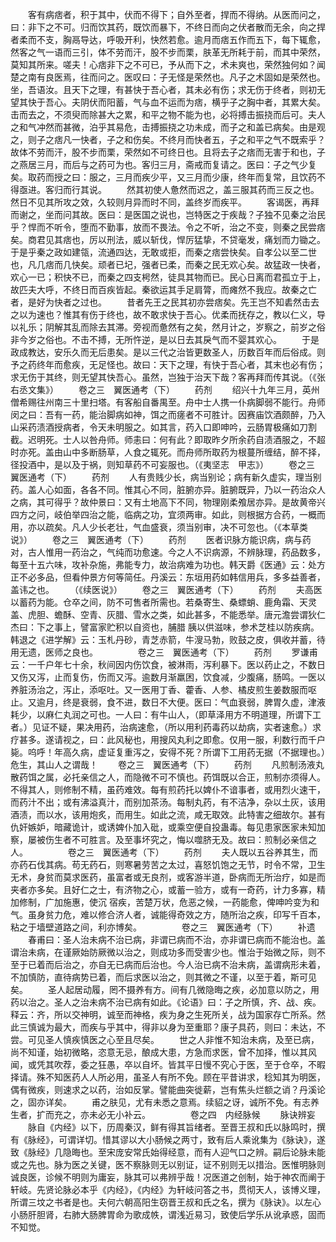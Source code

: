 <!-- { "loadSidebar": true } -->
　　客有病痞者，积于其中，伏而不得下；自外至者，捍而不得纳。从医而问之，曰：非下之不可。归而饮其药，既饮而暴下，不终日而向之伏者散而无余，向之捍者柔而不支，胸鬲导达，呼吸开利，快然若愈。逾月而痞五作而五下，每下辄愈，然客之气一语而三引，体不劳而汗，股不步而栗，肤革无所耗于前，而其中荣然，莫知其所来。嗟夫！心痞非下之不可已，予从而下之，术未爽也，荣然独何如？闻楚之南有良医焉，往而问之。医叹曰：子无怪是荣然也。凡子之术固如是荣然也。坐，吾语汝。且天下之理，有甚快于吾心者，其未必有伤；求无伤于终者，则初无望其快于吾心。夫阴伏而阳蓄，气与血不运而为痞，横乎子之胸中者，其累大矣。击而去之，不须臾而除甚大之累，和平之物不能为也，必将搏击振挠而后可。夫人之和气冲然而甚微，泊乎其易危，击搏振挠之功未成，而子之和盖已病矣。由是观之，则子之痞凡一快者，子之和伤矣。不终月而快者五，子之和平之气不既索乎？故体不劳而汗，股不步而栗，荣然如不可终日也。且将去子之痞而无害于和也，子之燕居三月，而后与之药可为也。客归三月，斋戒而复请之。医曰：子之气少复矣。取药而授之曰：服之，三月而疾少平，又三月而少康，终年而复常，且饮药不得亟进。客归而行其说。
　　然其初使人惫然而迟之，盖三服其药而三反之也。然日不见其所攻之效，久较则月异而时不同，盖终岁而疾平。
　　客谒医，再拜而谢之，坐而问其故。医曰：是医国之说也，岂特医之于疾哉？子独不见秦之治民乎？悍而不听令，堕而不勤事，放而不畏法。令之不听，治之不变，则秦之民尝痞矣。商君见其痞也，厉以刑法，威以斩伐，悍厉猛挚，不贷毫发，痛划而力锄之。于是乎秦之政如建瓴，流通四达，无敢或拒，而秦之痞尝快矣。自孝公以至二世也，凡几痞而几快矣。顽者已圮，强者已柔，而秦之民无欢心矣。故猛政一快者，欢心一已；积快不已，而秦之四支枵然，徒具其物而已。民心日离而君孤立于上，故匹夫大呼，不终日而百疾皆起。秦欲运其手足肩膂，而瘫然不我应。故秦之亡者，是好为快者之过也。
　　昔者先王之民其初亦尝痞矣。先王岂不知砉然击去之以为速也？惟其有伤于终也，故不敢求快于吾心。优柔而抚存之，教以仁义，导以礼乐；阴解其乱而除去其滞。旁视而惫然有之矣，然月计之，岁察之，前岁之俗非今岁之俗也。不击不搏，无所忤逆，是以日去其戾气而不婴其欢心。
　　于是政成教达，安乐久而无后患矣。是以三代之治皆更数圣人，历数百年而后俗成。则予之药终年而愈疾，无足怪也。故曰：天下之理，有快于吾心者，其末也必有伤；求无伤于其终，则无望其快吾心。虽然，岂独于治天下哉？客再拜而传其说。（《张右丞文集》）
　　卷之三　翼医通考（下）
　　药剂
　　绍兴十九年三月，英州僧希赐往州南三十里扫塔。有客船自番禺至。舟中士人携一仆病脚弱不能行。舟师闵之曰：吾有一药，能治脚病如神，饵之而瘥者不可胜计。因赛庙饮酒颇醉，乃入山采药渍酒授病者，令天未明服之。如其言，药入口即呻吟，云肠胃极痛如刀割截。迟明死。士人以咎舟师。师恚曰：何有此？即取昨夕所余药自渍酒服之，不超时亦死。盖由山中多断肠草，人食之辄死。而舟师所取药为根蔓所缠结，醉不择，径投酒中，是以及于祸，则知草药不可妄服也。（《夷坚志　甲志》）
　　卷之三　翼医通考（下）
　　药剂
　　人有贵贱少长，病当别论；病有新久虚实，理当别药。盖人心如面，各各不同。惟其心不同，脏腑亦异。脏腑既异，乃以一药治众人之病，其可得乎？故仲景曰：又有土地高下不同，物理刚柔飧居亦异。是故黄帝兴四方之问，岐伯举四治之能，临病之功，宜须两审。如此，则根据方合药，一概而用，亦以疏矣。凡人少长老壮，气血盛衰，须当别审，决不可忽也。（《本草类说》）
　　卷之三　翼医通考（下）
　　药剂
　　医者识脉方能识病，病与药对，古人惟用一药治之，气纯而功愈速。今之人不识病源，不辨脉理，药品数多，每至十五六味，攻补杂施，弗能专力，故治病难为功也。韩天爵《医通》云：处方正不必多品，但看仲景方何等简任。丹溪云：东垣用药如韩信用兵，多多益善者，盖讳之也。
　　（《续医说》）
　　卷之三　翼医通考（下）
　　药剂
　　夫高医以蓄药为能。仓卒之间，防不可售者所需也。若桑寄生、桑螵蛸、鹿角霜、天灵盖、虎胆、蟾酥、空青、灰腊、雪水之类，如此甚多，不能悉举。唐元澹尝谓狄仁杰曰：下之事上，譬富家贮积以自资也，脯腊 胰以供滋味，参术芝桂以防疾病。韩退之《进学解》云：玉札丹砂，青芝赤箭，牛溲马勃，败鼓之皮，俱收并蓄，待用无遗，医师之良也。
　　
　　卷之三　翼医通考（下）
　　药剂
　　罗谦甫云：一千户年七十余，秋间因内伤饮食，被淋雨，泻利暴下。医以药止之，不数日又伤又泻，止而复伤，伤而又泻。逾数月渐羸困，饮食减，少腹痛，肠鸣。一医以养脏汤治之，泻止，添呕吐。又一医用丁香、藿香、人参、橘皮煎生姜数服而呕止。又逾月，终是衰弱，食不进，数日不大便。医曰：气血衰弱，脾胃久虚，津液耗少，以麻仁丸润之可也。一人曰：有牛山人，（即草泽用方不明道理，所谓下工者。）见证不疑，果决用药，治病速愈，（所以用利药毒药以劫病，实者速愈。）求疗甚多。遂请视之，曰：此风秘也，用搜风丸利之即愈。仅用一服，利数行而千户毙。呜呼！年高久病，虚证复重泻之，安得不死？所谓下工用药无据（不据理也。）危生，其山人之谓哉！
　　卷之三　翼医通考（下）
　　药剂
　　凡煎制汤液丸散药饵之属，必托亲信之人，而隐微不可不慎也。药饵既以合正，煎制亦须得人。不得其人，则修制不精，虽药难效。每有煎药托以婢仆不谙事者，或用烈火速干，而药汁不出；或有沸溢真汁，而别加茶汤。每制丸药，有不洁净，杂以土灰，该用酒渍，而以水，该用炮炙，而用生。如此之流，咸无取效。此特害之细故尔。甚有仇奸嫉妒，暗藏诡计，或诱婢仆加入砒，或乘空便自投蛊毒。每见患家医家未知加察，屡被伤生者不可胜言。及至事坏究之，悔以噬脐无及。故曰：煎制必亲信之人。
　　
　　卷之三　翼医通考（下）
　　药剂
　　夫人既以五谷养其生，而亦药石伐其病。苟无药石，则寒暑劳苦之太过，喜怒饥饱之无节，时令不常，卫生无术，身贫而莫求医药，虽富者或无良剂，或客游半道，卧病而无所治疗，如是而夹者亦多矣。且好仁之士，有济物之心，或蓄一验方，或有一奇药，计力多寡，精加修制，广加施惠，使沉 宿疾，苦楚万状，危恶之候，一药能愈，俾呻吟变为和气。虽身贫力危，难以修合济人者，诚能得奇效之方，随所治之疾，印写千百本，粘之于墙壁道路之间，利亦博矣。
　　
　　卷之三　翼医通考（下）
　　补遗
　　春甫曰：圣人治未病不治已病，非谓已病而不治，亦非谓已病而不能治也。盖谓治未病，在谨厥始防厥微以治之，则成功多而受害少也。惟治于始微之际，则不至于已着而后治之，亦自无已病而后治也。今人治已病不治未病，盖谓病形未着，不加慎防，直待病势已着，而后求医以治之，则其微之不谨，以至于着，斯可见矣。
　　圣人起居动履，罔不摄养有方。间有几微隐晦之疾，必加意以防之，用药以治之。圣人之治未病不治已病有如此。《论语》曰：子之所慎，齐、战、疾。释云：齐，所以交神明，诚至而神格，疾为身之生死所关，战为国家存亡所系。然此三慎诚为最大，而疾与乎其中，得非以身为至重耶？康子具药，则曰：未达，不尝。可见圣人慎疾慎医之心至且尽矣。
　　世之人非惟不知治未病，及至已病，尚不知谨，始初微略，恣意无忌，酿成大患，方急而求医，曾不加择，惟以其风闻，或凭其吹荐，委之狂愚，卒以自坏。皆其平日慢不究心于医，至于仓卒，不暇择请。殊不知医药人人所必用，虽圣人有所不免。顾在平昔讲求，稔知其为明医，偶有微疾，则速求之以药，治如反掌。譬能曲突徙薪，岂有焦头烂额之诮？丹溪论之，固亦详矣。
　　甫之肤见，尤有未悉之意焉。续貂之讶，诚所不免。有志养生者，扩而充之，亦未必无小补云。
　　
　　卷之四　内经脉候
　　脉诀辨妄
　　脉自《内经》以下，历周秦汉，鲜有得其旨绪者。至晋王叔和氏以脉鸣时，撰有《脉经》，可谓详切。惜其谬以大小肠候之两寸，致有后人乘讹集为《脉诀》，遂致《脉经》几隐晦也。至宋庞安常氏始得经意，而有人迎气口之辨。嗣后论脉未能或之先也。脉为医之关键，医不察脉则无以别证，证不别则无以措治。医惟明脉则诚良医，诊候不明则为庸妄，脉其可以弗辨乎哉！况医道之创制，始于神农而阐于轩岐。先贤论脉必本乎《内经》，《内经》为轩岐问答之书，贯彻天人，该博义理，所谓三坟之书者是也。夫何六朝高阳生窃晋王叔和氏之名，撰为《脉诀》。以左心小肠肝胆肾，右肺大肠脾胃命为歌成帙，谓浅近易习，致使后学乐从讹承惑，固而不知觉。
